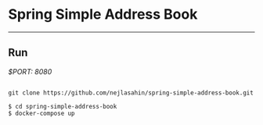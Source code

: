 # Spring Simple Address Book

---

## Run

*$PORT: 8080*

```ssh

git clone https://github.com/nejlasahin/spring-simple-address-book.git

$ cd spring-simple-address-book
$ docker-compose up

```
